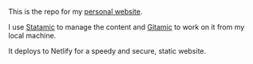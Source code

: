 This is the repo for my [personal website](https://simonhamp.me).

I use [Statamic](https://statamic.com) to manage the content and [Gitamic](https://sgitamic.simonhamp.me) to work on it from my local machine.

It deploys to Netlify for a speedy and secure, static website.
